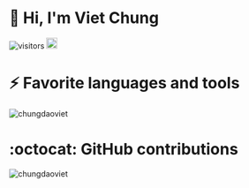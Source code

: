 # 👋  Hi, I'm Viet Chung

<p align="center"></p>

<!---
chungdaoviet/chungdaoviet is a ✨ special ✨ repository because its `README.md` (this file) appears on your GitHub profile.
You can click the Preview link to take a look at your changes.
--->
![visitors](https://visitor-badge.laobi.icu/badge?page_id=chungdaoviet.chungdaoviet&left_color=green&right_color=red)
[<img alt="github" src="https://img.shields.io/badge/github-chungdaoviet-blue?style=for-the-badge&labelColor=555555&logo=github" height="20">](https://github.com/chungdaoviet)

# ⚡ Favorite languages and tools
<img src="https://github-readme-stats.vercel.app/api/top-langs/?username=chungdaoviet&hide=css,html,powershell,javascript&show_icons=true&count_private=true&theme=algolia&layout=compact" alt="chungdaoviet" />

# :octocat: GitHub contributions

<img src="https://github-readme-stats.vercel.app/api?username=chungdaoviet&show_icons=true&count_private=true&theme=algolia" alt="chungdaoviet" />
